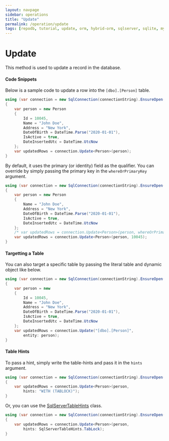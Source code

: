 ```yaml
---
layout: navpage
sidebar: operations
title: "Update"
permalink: /operation/update
tags: [repodb, tutorial, update, orm, hybrid-orm, sqlserver, sqlite, mysql, postgresql]
---
```


# Update

This method is used to update a record in the database.

#### Code Snippets

Below is a sample code to update a row into the `[dbo].[Person]` table.

```csharp
using (var connection = new SqlConnection(connectionString).EnsureOpen())
{
	var person = new Person
	{
		Id = 10045,
		Name = "John Doe",
		Address = "New York",
		DateOfBirth = DateTime.Parse("2020-01-01"),
		IsActive = true,
		DateInsertedUtc = DateTime.UtcNow
	};
	var updatedRows = connection.Update<Person>(person);
}
```

By default, it uses the primary (or identity) field as the qualifier. You can override by simply passing the primary key in the `whereOrPrimaryKey` argument.

```csharp
using (var connection = new SqlConnection(connectionString).EnsureOpen())
{
	var person = new Person
	{
		Name = "John Doe",
		Address = "New York",
		DateOfBirth = DateTime.Parse("2020-01-01"),
		IsActive = true,
		DateInsertedUtc = DateTime.UtcNow
	};
	/* var updatedRows = connection.Update<Person>(person, whereOrPrimaryKey: 10045); // Same as below */
	var updatedRows = connection.Update<Person>(person, 10045);
}
```

#### Targetting a Table

You can also target a specific table by passing the literal table and dynamic object like below.

```csharp
using (var connection = new SqlConnection(connectionString).EnsureOpen())
{
	var person = new
	{
		Id = 10045,
		Name = "John Doe",
		Address = "New York",
		DateOfBirth = DateTime.Parse("2020-01-01"),
		IsActive = true,
		DateInsertedUtc = DateTime.UtcNow
	};
	var updatedRows = connection.Update("[dbo].[Person]",
		entity: person);
}
```

#### Table Hints

To pass a hint, simply write the table-hints and pass it in the `hints` argument.

```csharp
using (var connection = new SqlConnection(connectionString).EnsureOpen())
{
	var updatedRows = connection.Update<Person>(person,
		hints: "WITH (TABLOCK)");
}
```

Or, you can use the [SqlServerTableHints](/class/sqlservertablehints) class.

```csharp
using (var connection = new SqlConnection(connectionString).EnsureOpen())
{
	var updatedRows = connection.Update<Person>(person,
		hints: SqlServerTableHints.TabLock);
}
```
